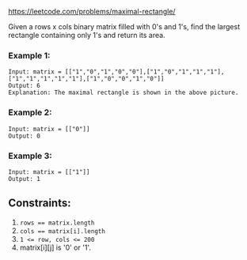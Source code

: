
https://leetcode.com/problems/maximal-rectangle/

Given a rows x cols binary matrix filled with 0's and 1's, find the largest rectangle containing only 1's and return its area.

### Example 1:

```
Input: matrix = [["1","0","1","0","0"],["1","0","1","1","1"],["1","1","1","1","1"],["1","0","0","1","0"]]
Output: 6
Explanation: The maximal rectangle is shown in the above picture.
```

### Example 2:
```
Input: matrix = [["0"]]
Output: 0
```

### Example 3:
```
Input: matrix = [["1"]]
Output: 1
```

## Constraints:

1. `rows == matrix.length`
1. `cols == matrix[i].length`
1. `1 <= row, cols <= 200`
1. matrix[i][j] is '0' or '1'.

